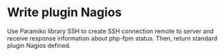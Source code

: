 # Write plugin Nagios
Use Paramiko library SSH to create SSH connection remote to server and receive response information about php-fpm status. Then, return standard plugin Nagios defined.

